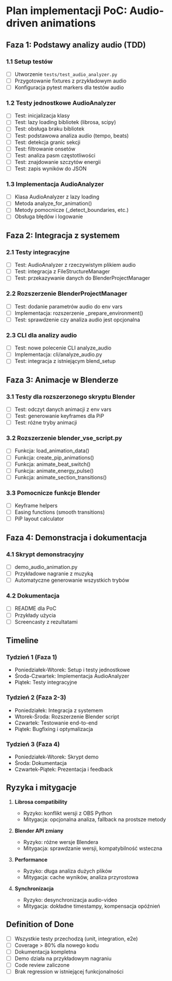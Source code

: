 # Plan implementacji PoC: Audio-driven animations

## Faza 1: Podstawy analizy audio (TDD)

### 1.1 Setup testów
- [ ] Utworzenie `tests/test_audio_analyzer.py`
- [ ] Przygotowanie fixtures z przykładowym audio
- [ ] Konfiguracja pytest markers dla testów audio

### 1.2 Testy jednostkowe AudioAnalyzer
- [ ] Test: inicjalizacja klasy
- [ ] Test: lazy loading bibliotek (librosa, scipy)
- [ ] Test: obsługa braku bibliotek
- [ ] Test: podstawowa analiza audio (tempo, beats)
- [ ] Test: detekcja granic sekcji
- [ ] Test: filtrowanie onsetów
- [ ] Test: analiza pasm częstotliwości
- [ ] Test: znajdowanie szczytów energii
- [ ] Test: zapis wyników do JSON

### 1.3 Implementacja AudioAnalyzer
- [ ] Klasa AudioAnalyzer z lazy loading
- [ ] Metoda analyze_for_animation()
- [ ] Metody pomocnicze (_detect_boundaries, etc.)
- [ ] Obsługa błędów i logowanie

## Faza 2: Integracja z systemem

### 2.1 Testy integracyjne
- [ ] Test: AudioAnalyzer z rzeczywistym plikiem audio
- [ ] Test: integracja z FileStructureManager
- [ ] Test: przekazywanie danych do BlenderProjectManager

### 2.2 Rozszerzenie BlenderProjectManager
- [ ] Test: dodanie parametrów audio do env vars
- [ ] Implementacja: rozszerzenie _prepare_environment()
- [ ] Test: sprawdzenie czy analiza audio jest opcjonalna

### 2.3 CLI dla analizy audio
- [ ] Test: nowe polecenie CLI analyze_audio
- [ ] Implementacja: cli/analyze_audio.py
- [ ] Test: integracja z istniejącym blend_setup

## Faza 3: Animacje w Blenderze

### 3.1 Testy dla rozszerzonego skryptu Blender
- [ ] Test: odczyt danych animacji z env vars
- [ ] Test: generowanie keyframes dla PiP
- [ ] Test: różne tryby animacji

### 3.2 Rozszerzenie blender_vse_script.py
- [ ] Funkcja: load_animation_data()
- [ ] Funkcja: create_pip_animations()
- [ ] Funkcja: animate_beat_switch()
- [ ] Funkcja: animate_energy_pulse()
- [ ] Funkcja: animate_section_transitions()

### 3.3 Pomocnicze funkcje Blender
- [ ] Keyframe helpers
- [ ] Easing functions (smooth transitions)
- [ ] PiP layout calculator

## Faza 4: Demonstracja i dokumentacja

### 4.1 Skrypt demonstracyjny
- [ ] demo_audio_animation.py
- [ ] Przykładowe nagranie z muzyką
- [ ] Automatyczne generowanie wszystkich trybów

### 4.2 Dokumentacja
- [ ] README dla PoC
- [ ] Przykłady użycia
- [ ] Screencasty z rezultatami

## Timeline

### Tydzień 1 (Faza 1)
- Poniedziałek-Wtorek: Setup i testy jednostkowe
- Środa-Czwartek: Implementacja AudioAnalyzer
- Piątek: Testy integracyjne

### Tydzień 2 (Faza 2-3)
- Poniedziałek: Integracja z systemem
- Wtorek-Środa: Rozszerzenie Blender script
- Czwartek: Testowanie end-to-end
- Piątek: Bugfixing i optymalizacja

### Tydzień 3 (Faza 4)
- Poniedziałek-Wtorek: Skrypt demo
- Środa: Dokumentacja
- Czwartek-Piątek: Prezentacja i feedback

## Ryzyka i mitygacje

1. **Librosa compatibility**
   - Ryzyko: konflikt wersji z OBS Python
   - Mitygacja: opcjonalna analiza, fallback na prostsze metody

2. **Blender API zmiany**
   - Ryzyko: różne wersje Blendera
   - Mitygacja: sprawdzanie wersji, kompatybilność wsteczna

3. **Performance**
   - Ryzyko: długa analiza dużych plików
   - Mitygacja: cache wyników, analiza przyrostowa

4. **Synchronizacja**
   - Ryzyko: desynchronizacja audio-video
   - Mitygacja: dokładne timestampy, kompensacja opóźnień

## Definition of Done

- [ ] Wszystkie testy przechodzą (unit, integration, e2e)
- [ ] Coverage > 80% dla nowego kodu
- [ ] Dokumentacja kompletna
- [ ] Demo działa na przykładowym nagraniu
- [ ] Code review zaliczone
- [ ] Brak regression w istniejącej funkcjonalności